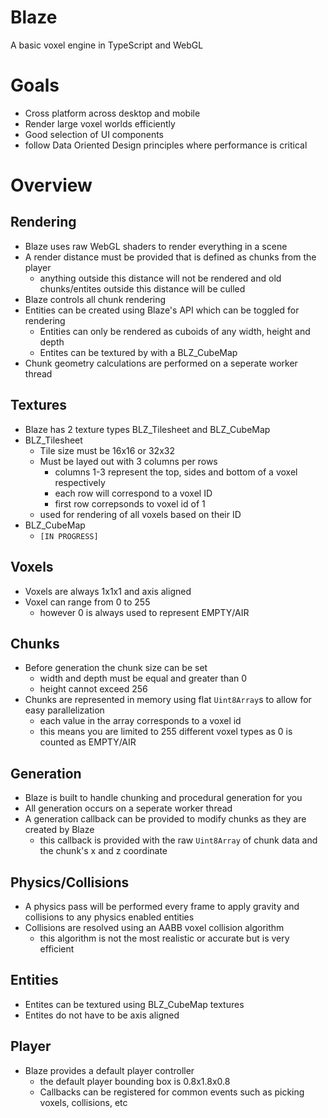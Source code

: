 # Blaze

A basic voxel engine in TypeScript and WebGL

# Goals

- Cross platform across desktop and mobile
- Render large voxel worlds efficiently
- Good selection of UI components
- follow Data Oriented Design principles where performance is critical

# Overview

## Rendering

- Blaze uses raw WebGL shaders to render everything in a scene
- A render distance must be provided that is defined as chunks from the player
  - anything outside this distance will not be rendered and old chunks/entites outside this distance will be culled
- Blaze controls all chunk rendering
- Entities can be created using Blaze's API which can be toggled for rendering
  - Entities can only be rendered as cuboids of any width, height and depth
  - Entites can be textured by with a BLZ_CubeMap
- Chunk geometry calculations are performed on a seperate worker thread

## Textures

- Blaze has 2 texture types BLZ_Tilesheet and BLZ_CubeMap
- BLZ_Tilesheet
  - Tile size must be 16x16 or 32x32
  - Must be layed out with 3 columns per rows
    - columns 1-3 represent the top, sides and bottom of a voxel respectively
    - each row will correspond to a voxel ID
    - first row correpsonds to voxel id of 1
  - used for rendering of all voxels based on their ID
- BLZ_CubeMap
  - `[IN PROGRESS]`

## Voxels

- Voxels are always 1x1x1 and axis aligned
- Voxel can range from 0 to 255
  - however 0 is always used to represent EMPTY/AIR

## Chunks

- Before generation the chunk size can be set
  - width and depth must be equal and greater than 0
  - height cannot exceed 256
- Chunks are represented in memory using flat `Uint8Array`s to allow for easy parallelization
  - each value in the array corresponds to a voxel id
  - this means you are limited to 255 different voxel types as 0 is counted as EMPTY/AIR

## Generation

- Blaze is built to handle chunking and procedural generation for you
- All generation occurs on a seperate worker thread
- A generation callback can be provided to modify chunks as they are created by Blaze
  - this callback is provided with the raw `Uint8Array` of chunk data and the chunk's x and z coordinate

## Physics/Collisions

- A physics pass will be performed every frame to apply gravity and collisions to any physics enabled entities
- Collisions are resolved using an AABB voxel collision algorithm
  - this algorithm is not the most realistic or accurate but is very efficient

## Entities

- Entites can be textured using BLZ_CubeMap textures
- Entites do not have to be axis aligned

## Player

- Blaze provides a default player controller
  - the default player bounding box is 0.8x1.8x0.8
  - Callbacks can be registered for common events such as picking voxels, collisions, etc
